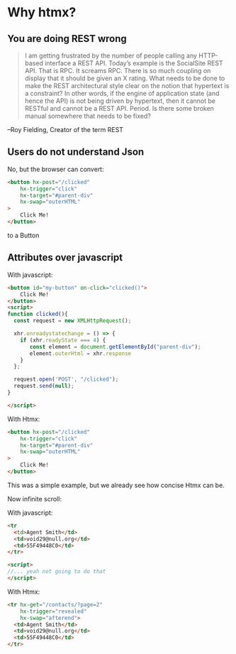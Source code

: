 # Why htmx?

## You are doing REST wrong

>I am getting frustrated by the number of people calling any HTTP-based interface a REST API.
>Today’s example is the SocialSite REST API. That is RPC.
>It screams RPC.
>There is so much coupling on display that it should be given an X rating.
>What needs to be done to make the REST architectural style clear on the notion that hypertext is a constraint? In other words, if the engine of application state (and hence the API) is not being driven by hypertext, then it cannot be RESTful and cannot be a REST API.
>Period.
>Is there some broken manual somewhere that needs to be fixed?

–Roy Fielding, Creator of the term REST

## Users do not understand Json

No, but the browser can convert: 

```html
<button hx-post="/clicked"
    hx-trigger="click"
    hx-target="#parent-div"
    hx-swap="outerHTML"
>
    Click Me!
</button>
```

to a Button

## Attributes over javascript

With javascript:

```html
<button id="my-button" on-click="clicked()">
    Click Me!
</button>
<script>
function clicked(){
  const request = new XMLHttpRequest();

  xhr.onreadystatechange = () => {
    if (xhr.readyState === 4) {
       const element = document.getElementById("parent-div");
       element.outerHtml = xhr.response
    }
  };

  request.open('POST', "/clicked");
  request.send(null);
}

</script>
```

With Htmx:
```html
<button hx-post="/clicked"
    hx-trigger="click"
    hx-target="#parent-div"
    hx-swap="outerHTML"
>
    Click Me!
</button>
```

This was a simple example, but we already see how concise Htmx can be.

Now infinite scroll:

With javascript:

```html
<tr 
  <td>Agent Smith</td>
  <td>void29@null.org</td>
  <td>55F49448C0</td>
</tr>

<script>
//... yeah not going to do that
</script>
```


With Htmx:

```html
<tr hx-get="/contacts/?page=2"
    hx-trigger="revealed"
    hx-swap="afterend">
  <td>Agent Smith</td>
  <td>void29@null.org</td>
  <td>55F49448C0</td>
</tr>
```


